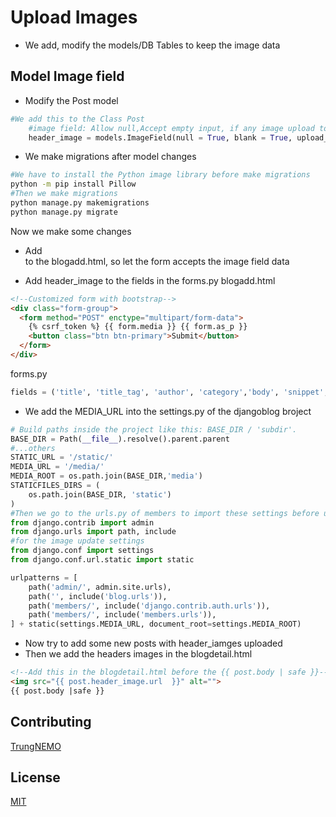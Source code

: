 # Upload Images

- We add, modify the models/DB Tables to keep the image data

## Model Image field
- Modify the Post model
```python
#We add this to the Class Post
    #image field: Allow null,Accept empty input, if any image upload to the folder images/
    header_image = models.ImageField(null = True, blank = True, upload_to = "images/")
```
- We make migrations after model changes
```bash
#We have to install the Python image library before make migrations
python -m pip install Pillow
#Then we make migrations
python manage.py makemigrations
python manage.py migrate
```
Now we make some changes 
- Add <form method="POST" enctype="multipart/form-data"> to the blogadd.html, so let the form accepts the image field data
- Add header_image to the fields in the forms.py
blogadd.html
```html
<!--Customized form with bootstrap-->
<div class="form-group">
  <form method="POST" enctype="multipart/form-data">
    {% csrf_token %} {{ form.media }} {{ form.as_p }}
    <button class="btn btn-primary">Submit</button>
  </form>
</div>
```
forms.py
```python
fields = ('title', 'title_tag', 'author', 'category','body', 'snippet','header_image')
```
- We add the MEDIA_URL into the settings.py of the djangoblog broject
```python
# Build paths inside the project like this: BASE_DIR / 'subdir'.
BASE_DIR = Path(__file__).resolve().parent.parent
#...others
STATIC_URL = '/static/'
MEDIA_URL = '/media/'
MEDIA_ROOT = os.path.join(BASE_DIR,'media')
STATICFILES_DIRS = (
    os.path.join(BASE_DIR, 'static')
)
#Then we go to the urls.py of members to import these settings before using in the image upload
from django.contrib import admin
from django.urls import path, include
#for the image update settings
from django.conf import settings
from django.conf.url.static import static

urlpatterns = [
    path('admin/', admin.site.urls),
    path('', include('blog.urls')),
    path('members/', include('django.contrib.auth.urls')),
    path('members/', include('members.urls')),
] + static(settings.MEDIA_URL, document_root=settings.MEDIA_ROOT)

```
- Now try to add some new posts with header_iamges uploaded
- Then we add the headers images in the blogdetail.html
```html
<!--Add this in the blogdetail.html before the {{ post.body | safe }}-->
<img src="{{ post.header_image.url  }}" alt="">
{{ post.body |safe }}
```

## Contributing
[TrungNEMO](https://www.facebook.com/TrungNEMO)

## License
[MIT](https://choosealicense.com/licenses/mit/)
